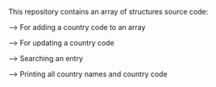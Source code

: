 This repository contains an array of structures source code:

--> For adding a country code to an array

--> For updating a country code

--> Searching an entry

--> Printing all country names and country code


